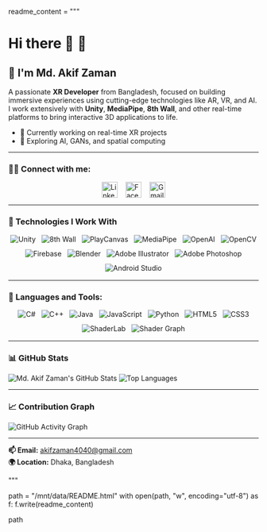 readme_content = """
# Hi there 👋 <span class="wave">👋</span>

## 👋 I'm Md. Akif Zaman

A passionate **XR Developer** from Bangladesh, focused on building immersive experiences using cutting-edge technologies like AR, VR, and AI. I work extensively with **Unity**, **MediaPipe**, **8th Wall**, and other real-time platforms to bring interactive 3D applications to life.

- 🔭 Currently working on real-time XR projects  
- 🌱 Exploring AI, GANs, and spatial computing  

---

### 🧑‍💻 Connect with me:
<div class="connect-container">
  <a href="https://www.linkedin.com/in/md-akif-zaman-35740a162" target="_blank" rel="noopener noreferrer">
    <img src="https://img.shields.io/badge/LinkedIn-blue?style=flat&logo=linkedin" alt="LinkedIn" />
  </a>
  <a href="https://www.facebook.com/share/1FpN4L7G1K/" target="_blank" rel="noopener noreferrer">
    <img src="https://img.shields.io/badge/Facebook-blue?style=flat&logo=facebook" alt="Facebook" />
  </a>
  <a href="mailto:akifzaman4040@gmail.com" target="_blank" rel="noopener noreferrer">
    <img src="https://img.shields.io/badge/Gmail-D14836?style=flat&logo=gmail&logoColor=white" alt="Gmail" />
  </a>
</div>

---

### 🚀 Technologies I Work With
<div class="tech-container">
  <img src="https://img.shields.io/badge/Unity-000000?style=for-the-badge&logo=unity&logoColor=white" alt="Unity" />
  <img src="https://img.shields.io/badge/8th%20Wall-4900FF?style=for-the-badge&logo=8thwall&logoColor=white" alt="8th Wall" />
  <img src="https://img.shields.io/badge/PlayCanvas-E95420?style=for-the-badge&logo=playcanvas&logoColor=white" alt="PlayCanvas" />
  <img src="https://img.shields.io/badge/MediaPipe-FF6F00?style=for-the-badge&logo=google&logoColor=white" alt="MediaPipe" />
  <img src="https://img.shields.io/badge/OpenAI-412991?style=for-the-badge&logo=openai&logoColor=white" alt="OpenAI" />
  <img src="https://img.shields.io/badge/OpenCV-5C3EE8?style=for-the-badge&logo=opencv&logoColor=white" alt="OpenCV" />
  <img src="https://img.shields.io/badge/Firebase-FFCA28?style=for-the-badge&logo=firebase&logoColor=black" alt="Firebase" />
  <img src="https://img.shields.io/badge/Blender-F5792A?style=for-the-badge&logo=blender&logoColor=white" alt="Blender" />
  <img src="https://img.shields.io/badge/Adobe%20Illustrator-FF9A00?style=for-the-badge&logo=adobeillustrator&logoColor=white" alt="Adobe Illustrator" />
  <img src="https://img.shields.io/badge/Adobe%20Photoshop-31A8FF?style=for-the-badge&logo=adobephotoshop&logoColor=white" alt="Adobe Photoshop" />
  <img src="https://img.shields.io/badge/Android%20Studio-3DDC84?style=for-the-badge&logo=android-studio&logoColor=white" alt="Android Studio" />
</div>

---

### 🧰 Languages and Tools:
<div class="lang-container">
  <img src="https://img.shields.io/badge/C%23-239120?style=for-the-badge&logo=c-sharp&logoColor=white" alt="C#" />
  <img src="https://img.shields.io/badge/C++-00599C?style=for-the-badge&logo=c%2B%2B&logoColor=white" alt="C++" />
  <img src="https://img.shields.io/badge/Java-ED8B00?style=for-the-badge&logo=java&logoColor=white" alt="Java" />
  <img src="https://img.shields.io/badge/JavaScript-F7DF1E?style=for-the-badge&logo=javascript&logoColor=black" alt="JavaScript" />
  <img src="https://img.shields.io/badge/Python-3670A0?style=for-the-badge&logo=python&logoColor=ffdd54" alt="Python" />
  <img src="https://img.shields.io/badge/HTML5-E34F26?style=for-the-badge&logo=html5&logoColor=white" alt="HTML5" />
  <img src="https://img.shields.io/badge/CSS3-1572B6?style=for-the-badge&logo=css3&logoColor=white" alt="CSS3" />
  <img src="https://img.shields.io/badge/ShaderLab-000000?style=for-the-badge&logo=unity&logoColor=white" alt="ShaderLab" />
  <img src="https://img.shields.io/badge/Shader%20Graph-4B4B4B?style=for-the-badge&logo=unity&logoColor=white" alt="Shader Graph" />
</div>

---

### 📊 GitHub Stats

<div id="github-stats-container">
  <img
    src="https://github-readme-stats.vercel.app/api?username=akifzaman&show_icons=true&theme=light"
    alt="Md. Akif Zaman's GitHub Stats"
    id="github-stats"
  />
  <img
    src="https://github-readme-stats.vercel.app/api/top-langs/?username=akifzaman&layout=compact&theme=light"
    alt="Top Languages"
    id="github-langs"
  />
</div>

---

### 📈 Contribution Graph

![GitHub Activity Graph](https://github-readme-activity-graph.cyclic.app/graph?username=akifzaman&theme=github)

---

**📫 Email:** akifzaman4040@gmail.com  
**🌍 Location:** Dhaka, Bangladesh  

<style>
  /* Flex container styles for connect section */
  .connect-container {
    display: flex;
    justify-content: center;
    gap: 1rem;
    margin: 0.5rem 0;
  }
  .connect-container a img {
    height: 32px;
    width: auto;
  }

  /* Flex container for technology badges */
  .tech-container {
    display: flex;
    flex-wrap: wrap;
    justify-content: center;
    gap: 0.75rem;
    margin-bottom: 1rem;
  }

  /* Flex container for language badges */
  .lang-container {
    display: flex;
    flex-wrap: wrap;
    justify-content: center;
    gap: 0.75rem;
    margin-bottom: 1rem;
  }

  /* Wave icon animation */
  .wave {
    display: inline-block;
    animation-name: wave-animation;
    animation-duration: 2.5s;
    animation-iteration-count: infinite;
    animation-timing-function: ease-in-out;
    transform-origin: 70% 70%;
  }

  @keyframes wave-animation {
    0% { transform: rotate( 0deg); }
    15% { transform: rotate(14deg); }
    30% { transform: rotate(-8deg); }
    40% { transform: rotate(14deg); }
    50% { transform: rotate(-4deg); }
    60% { transform: rotate(10deg); }
    70% { transform: rotate( 0deg); }
    100% { transform: rotate( 0deg); }
  }

  /* GitHub stats icons animation */
  #github-stats, #github-langs {
    transition: transform 0.3s ease-in-out;
  }
  #github-stats:hover, #github-langs:hover {
    transform: scale(1.05) rotate(3deg);
    filter: drop-shadow(0 0 6px #6e5494);
  }
</style>

<script>
  // Detect dark or light theme and update GitHub stats badges accordingly
  function updateGitHubStatsTheme() {
    const isDark = window.matchMedia && window.matchMedia('(prefers-color-scheme: dark)').matches;
    const stats = document.getElementById('github-stats');
    const langs = document.getElementById('github-langs');

    if (isDark) {
      stats.src = 'https://github-readme-stats.vercel.app/api?username=akifzaman&show_icons=true&theme=dark';
      langs.src = 'https://github-readme-stats.vercel.app/api/top-langs/?username=akifzaman&layout=compact&theme=dark';
    } else {
      stats.src = 'https://github-readme-stats.vercel.app/api?username=akifzaman&show_icons=true&theme=light';
      langs.src = 'https://github-readme-stats.vercel.app/api/top-langs/?username=akifzaman&layout=compact&theme=light';
    }
  }

  // Initial check
  updateGitHubStatsTheme();

  // Listen for changes in theme preference
  if(window.matchMedia) {
    window.matchMedia('(prefers-color-scheme: dark)').addEventListener('change', updateGitHubStatsTheme);
  }
</script>
"""

path = "/mnt/data/README.html"
with open(path, "w", encoding="utf-8") as f:
    f.write(readme_content)

path
